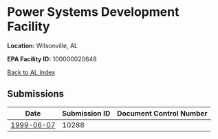 # Power Systems Development Facility

**Location:** Wilsonville, AL

**EPA Facility ID:** 100000020648

[Back to AL Index](../../index.md)

## Submissions

| Date | Submission ID | Document Control Number |
|------|--------------|-------------------------|
| [1999-06-07](submissions/10288.md) | 10288 |  |
